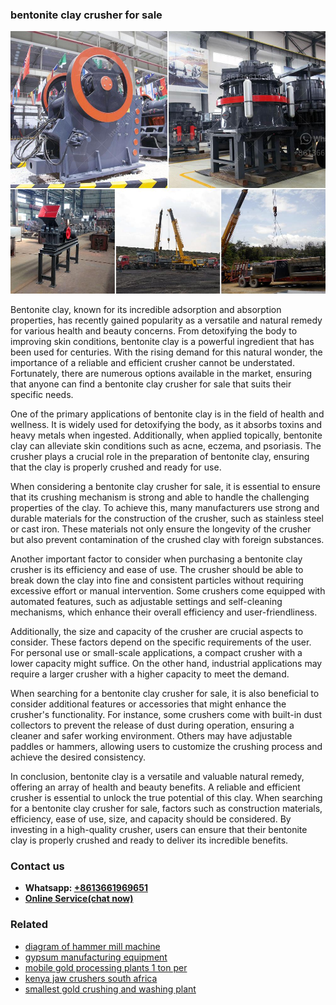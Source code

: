 <h3>bentonite clay crusher for sale</h3><img src='1708497273.jpg' alt=''><p>Bentonite clay, known for its incredible adsorption and absorption properties, has recently gained popularity as a versatile and natural remedy for various health and beauty concerns. From detoxifying the body to improving skin conditions, bentonite clay is a powerful ingredient that has been used for centuries. With the rising demand for this natural wonder, the importance of a reliable and efficient crusher cannot be understated. Fortunately, there are numerous options available in the market, ensuring that anyone can find a bentonite clay crusher for sale that suits their specific needs.</p><p>One of the primary applications of bentonite clay is in the field of health and wellness. It is widely used for detoxifying the body, as it absorbs toxins and heavy metals when ingested. Additionally, when applied topically, bentonite clay can alleviate skin conditions such as acne, eczema, and psoriasis. The crusher plays a crucial role in the preparation of bentonite clay, ensuring that the clay is properly crushed and ready for use.</p><p>When considering a bentonite clay crusher for sale, it is essential to ensure that its crushing mechanism is strong and able to handle the challenging properties of the clay. To achieve this, many manufacturers use strong and durable materials for the construction of the crusher, such as stainless steel or cast iron. These materials not only ensure the longevity of the crusher but also prevent contamination of the crushed clay with foreign substances.</p><p>Another important factor to consider when purchasing a bentonite clay crusher is its efficiency and ease of use. The crusher should be able to break down the clay into fine and consistent particles without requiring excessive effort or manual intervention. Some crushers come equipped with automated features, such as adjustable settings and self-cleaning mechanisms, which enhance their overall efficiency and user-friendliness.</p><p>Additionally, the size and capacity of the crusher are crucial aspects to consider. These factors depend on the specific requirements of the user. For personal use or small-scale applications, a compact crusher with a lower capacity might suffice. On the other hand, industrial applications may require a larger crusher with a higher capacity to meet the demand.</p><p>When searching for a bentonite clay crusher for sale, it is also beneficial to consider additional features or accessories that might enhance the crusher's functionality. For instance, some crushers come with built-in dust collectors to prevent the release of dust during operation, ensuring a cleaner and safer working environment. Others may have adjustable paddles or hammers, allowing users to customize the crushing process and achieve the desired consistency.</p><p>In conclusion, bentonite clay is a versatile and valuable natural remedy, offering an array of health and beauty benefits. A reliable and efficient crusher is essential to unlock the true potential of this clay. When searching for a bentonite clay crusher for sale, factors such as construction materials, efficiency, ease of use, size, and capacity should be considered. By investing in a high-quality crusher, users can ensure that their bentonite clay is properly crushed and ready to deliver its incredible benefits.</p><h3>Contact us</h3><ul><li><strong>Whatsapp:&nbsp;<a href="https://wa.me/8613661969651">+8613661969651</a></strong></li><li><a href="https://swt.shibang-china.com/?git&amp;zhl&amp;bentonite clay crusher for sale"><strong>Online Service(chat now)</strong></a></li></ul><h3>Related</h3><ul><li><a href='diagram of hammer mill machine.md'>diagram of hammer mill machine</a></li><li><a href='gypsum manufacturing equipment.md'>gypsum manufacturing equipment</a></li><li><a href='mobile gold processing plants 1 ton per.md'>mobile gold processing plants 1 ton per</a></li><li><a href='kenya jaw crushers south africa.md'>kenya jaw crushers south africa</a></li><li><a href='smallest gold crushing and washing plant.md'>smallest gold crushing and washing plant</a></li></ul>